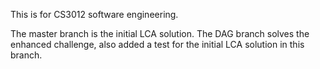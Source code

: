 This is for CS3012 software engineering.

The master branch is the initial LCA solution.
The DAG branch solves the enhanced challenge, also added a test for the initial LCA solution in this branch.
